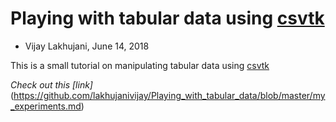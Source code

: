 # Playing with tabular data using [csvtk](https://bioinf.shenwei.me/csvtk/)

* Vijay Lakhujani, June 14, 2018

This is a small tutorial on manipulating tabular data using [csvtk](https://bioinf.shenwei.me/csvtk/)

*Check out this [link]* (https://github.com/lakhujanivijay/Playing_with_tabular_data/blob/master/my_experiments.md)
